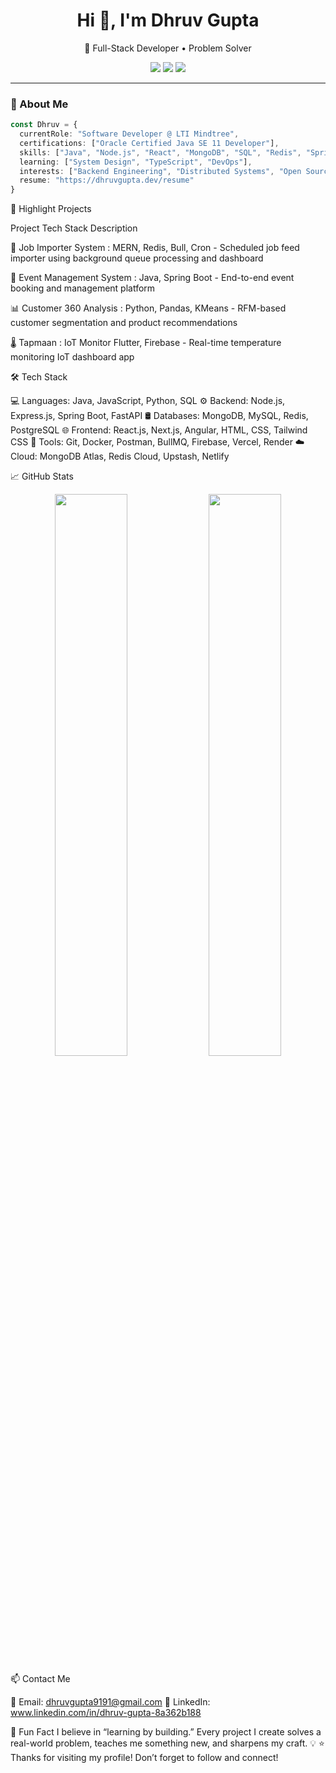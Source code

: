 <h1 align="center">Hi 👋, I'm Dhruv Gupta</h1>
<p align="center">
  🚀 Full-Stack Developer • Problem Solver
</p>

<p align="center">
  <a href="www.linkedin.com/in/dhruv-gupta-8a362b188" target="_blank"><img src="https://img.shields.io/badge/LinkedIn-blue?style=flat&logo=linkedin" /></a>
    <a href="mailto:dhruvgupta9191@gmail.com"><img src="https://img.shields.io/badge/Email-grey?style=flat&logo=gmail" /></a>
    <a href="https://github.com/Dhruv-Gupta01"><img src="https://img.shields.io/github/followers/Dhruv-Gupta01?label=Follow&style=social" />  </a> 
</p>

---

### 🧠 About Me

```ts
const Dhruv = {
  currentRole: "Software Developer @ LTI Mindtree",
  certifications: ["Oracle Certified Java SE 11 Developer"],
  skills: ["Java", "Node.js", "React", "MongoDB", "SQL", "Redis", "Spring Boot" , "Angular" , "Express.js"],
  learning: ["System Design", "TypeScript", "DevOps"],
  interests: ["Backend Engineering", "Distributed Systems", "Open Source" , "Cloud"],
  resume: "https://dhruvgupta.dev/resume"
}
```


🚀 Highlight Projects

Project	Tech Stack	Description


🔁 Job Importer System	: MERN, Redis, Bull, Cron	 - Scheduled job feed importer using background queue processing and dashboard

📅 Event Management System : Java, Spring Boot - End-to-end event booking and management platform

📊 Customer 360 Analysis : 	Python, Pandas, KMeans - RFM-based customer segmentation and product recommendations

🌡️ Tapmaan : IoT Monitor	Flutter, Firebase	 - Real-time temperature monitoring IoT dashboard app



🛠️ Tech Stack

💻 Languages: Java, JavaScript, Python, SQL
⚙️ Backend: Node.js, Express.js, Spring Boot, FastAPI
🛢️ Databases: MongoDB, MySQL, Redis, PostgreSQL
🌐 Frontend: React.js, Next.js, Angular, HTML, CSS, Tailwind CSS
🔧 Tools: Git, Docker, Postman, BullMQ, Firebase, Vercel, Render
☁️ Cloud: MongoDB Atlas, Redis Cloud, Upstash, Netlify



📈 GitHub Stats
<p align="center"> <img src="https://github-readme-stats.vercel.app/api?username=Dhruv-Gupta01&show_icons=true&theme=tokyonight" width="48%" /> <img src="https://github-readme-stats.vercel.app/api/top-langs/?username=Dhruv-Gupta01&layout=compact&theme=tokyonight" width="48%" /> </p>



📫 Contact Me

📩 Email: dhruvgupta9191@gmail.com
💼 LinkedIn: www.linkedin.com/in/dhruv-gupta-8a362b188



🧪 Fun Fact
I believe in “learning by building.” Every project I create solves a real-world problem, teaches me something new, and sharpens my craft. 💡
⭐️ Thanks for visiting my profile! Don’t forget to follow and connect!
